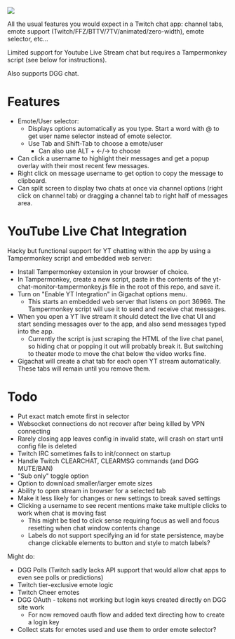 ![](./demo.gif)

All the usual features you would expect in a Twitch chat app: channel tabs, emote support (Twitch/FFZ/BTTV/7TV/animated/zero-width), emote selector, etc...

Limited support for Youtube Live Stream chat but requires a Tampermonkey script (see below for instructions).

Also supports DGG chat. 

# Features

- Emote/User selector: 
  - Displays options automatically as you type. Start a word with @ to get user name selector instead of emote selector.
  - Use Tab and Shift-Tab to choose a emote/user
    - Can also use ALT + ←/→	to choose
- Can click a username to highlight their messages and get a popup overlay with their most recent few messages.
- Right click on message username to get option to copy the message to clipboard.
- Can split screen to display two chats at once via channel options (right click on channel tab) or dragging a channel tab to right half of messages area.

# YouTube Live Chat Integration

Hacky but functional support for YT chatting within the app by using a Tampermonkey script and embedded web server:

- Install Tampermonkey extension in your browser of choice.
- In Tampermonkey, create a new script, paste in the contents of the yt-chat-monitor-tampermonkey.js file in the root of this repo, and save it.
- Turn on "Enable YT Integration" in Gigachat options menu.
  - This starts an embedded web server that listens on port 36969. The Tampermonkey script will use it to send and receive chat messages.
- When you open a YT live stream it should detect the live chat UI and start sending messages over to the app, and also send messages typed into the app.
  - Currently the script is just scraping the HTML of the live chat panel, so hiding chat or popping it out will probably break it. But switching to theater mode to move the chat below the video works fine.
- Gigachat will create a chat tab for each open YT stream automatically. These tabs will remain until you remove them.

# Todo

- Put exact match emote first in selector
- Websocket connections do not recover after being killed by VPN connecting
- Rarely closing app leaves config in invalid state, will crash on start until config file is deleted
- Twitch IRC sometimes fails to init/connect on startup
- Handle Twitch CLEARCHAT, CLEARMSG commands (and DGG MUTE/BAN)
- "Sub only" toggle option
- Option to download smaller/larger emote sizes
- Ability to open stream in browser for a selected tab
- Make it less likely for changes or new settings to break saved settings
- Clicking a username to see recent mentions make take multiple clicks to work when chat is moving fast
  - This might be tied to click sense requiring focus as well and focus resetting when chat window contents change
  - Labels do not support specifying an id for state persistence, maybe change clickable elements to button and style to match labels?

Might do:

- DGG Polls (Twitch sadly lacks API support that would allow chat apps to even see polls or predictions)
- Twitch tier-exclusive emote logic
- Twitch Cheer emotes
- DGG OAuth - tokens not working but login keys created directly on DGG site work
  - For now removed oauth flow and added text directing how to create a login key
- Collect stats for emotes used and use them to order emote selector?